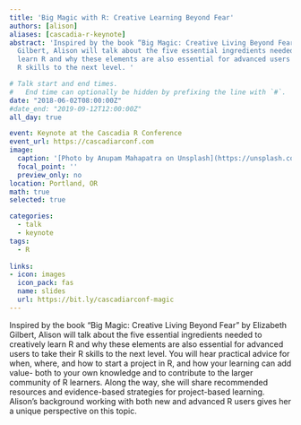 ```yaml
---
title: 'Big Magic with R: Creative Learning Beyond Fear'
authors: [alison]
aliases: [cascadia-r-keynote]
abstract: 'Inspired by the book “Big Magic: Creative Living Beyond Fear” by Elizabeth
  Gilbert, Alison will talk about the five essential ingredients needed to creatively
  learn R and why these elements are also essential for advanced users to take their
  R skills to the next level. '

# Talk start and end times.
#   End time can optionally be hidden by prefixing the line with `#`.
date: "2018-06-02T08:00:00Z"
#date_end: "2019-09-12T12:00:00Z"
all_day: true

event: Keynote at the Cascadia R Conference
event_url: https://cascadiarconf.com
image:
  caption: '[Photo by Anupam Mahapatra on Unsplash](https://unsplash.com/photos/Vz0RbclzG_w)'
  focal_point: ''
  preview_only: no
location: Portland, OR
math: true
selected: true

categories:
  - talk
  - keynote
tags:
  - R
  
links:
- icon: images
  icon_pack: fas
  name: slides
  url: https://bit.ly/cascadiarconf-magic
---
```


Inspired by the book “Big Magic: Creative Living Beyond Fear” by Elizabeth Gilbert, Alison will talk about the five essential ingredients needed to creatively learn R and why these elements are also essential for advanced users to take their R skills to the next level. You will hear practical advice for when, where, and how to start a project in R, and how your learning can add value- both to your own knowledge and to contribute to the larger community of R learners. Along the way, she will share recommended resources and evidence-based strategies for project-based learning. Alison’s background working with both new and advanced R users gives her a unique perspective on this topic. 
